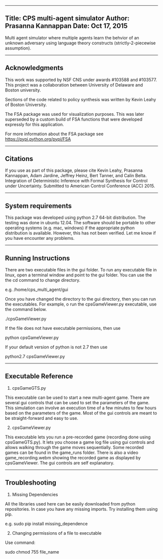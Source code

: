 -----------------------------------------------------------------
Title: CPS multi-agent simulator
Author: Prasanna Kannappan <prasanna at udel dot edu>
Date: Oct 17, 2015
-----------------------------------------------------------------
Multi agent simulator where multiple agents learn the behvior of 
an unknown adversary using language theory constructs 
(strictly-2-piecewise assumption).

-----------------------------------------------------------------
Acknowledgments
-----------------------------------------------------------------
This work was supported by NSF CNS under awards #103588 and #103577.
This project was a collaboration between University of Delaware and
Boston university.

Sections of the code related to policy synthesis was written by
Kevin Leahy of Boston University.

The FSA package was used for visualization purposes. This was later
superseded by a custom build of FSA functions that were developed
expressly for this application.

For more information about the FSA package see
https://pypi.python.org/pypi/FSA

-----------------------------------------------------------------
Citations
-----------------------------------------------------------------

If you use as part of this package, please cite
Kevin Leahy, Prasanna Kannappan, Adam Jardine, Jeffrey Heinz, 
Bert Tanner, and Calin Belta. Integration of Deterministic Inference
with Formal	Synthesis for Control under Uncertainty. 
Submitted to American Control Conference (ACC) 2015.

-----------------------------------------------------------------
System requirements
-----------------------------------------------------------------

This package was developed using python 2.7 64-bit distribution.
The testing was done in ubuntu 12.04. The software should be
portable to other operating systems (e.g. mac, windows) if the
appropriate python distribution is available. However, this has
not been verified. Let me know if you have encounter any problems.

-----------------------------------------------------------------
Running Instructions
-----------------------------------------------------------------

There are two executable files in the gui folder. To run any
executable file in linux, open a terminal window and point
to the gui folder. You can use the the cd command to change
directory.

e.g. /home/cps_multi_agent/gui

Once you have changed the directory to the gui directory, then
you can run the executables. For example, o run the cpsGameViewer.py 
executable, use the command below.

./cpsGameViewer.py

If the file does not have executable permissions, then use

python cpsGameViewer.py

If your default version of python is not 2.7 then use

python2.7 cpsGameViewer.py

------------------------------------------------------------------
Executable Reference
------------------------------------------------------------------

1) cpsGameGTS.py

This executable can be used to start a new multi-agent game. There
are several gui controls that can be used to set the parameters of
the game. This simulation can involve an execution time of a few
minutes to few hours based on the parameters of the game. Most of
the gui controls are meant to be straight-forward and easy to use.

2) cpsGameViewer.py

This executable lets you run a pre-recorded game (recording done using
cpsGameGTS.py). It lets you choose a game log file using gui controls 
and allows walking through the game moves sequentially. Some recorded
games can be found in the game_runs folder. There is also a video
game_recording.webm showing the recorded game as displayed by 
cpsGameViewer. The gui controls are self explanatory.

------------------------------------------------------------------
Troubleshooting
------------------------------------------------------------------

1) Missing Dependencies

All the libraries used here can be easily downloaded from python 
repositories. In case you have any missing imports. Try installing
them using pip.

e.g. sudo pip install missing_dependence

2) Changing permissions of a file to executable

Use command:

sudo chmod 755 file_name


